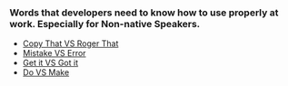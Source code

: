 
### Words that developers need to know how to use properly at work. Especially for Non-native Speakers.

- [Copy That VS Roger That](Copy-that-vs-roger-that.md)
- [Mistake VS Error](Mistake-vs-Error.md)
- [Get it VS Got it](Get-it-vs-got-it.md)
- [Do VS Make](do-vs-make.md)
